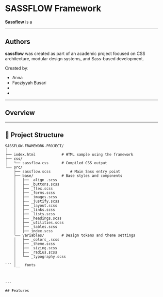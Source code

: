 # SASSFLOW Framework

**Sassflow** is a 

---

## Authors

**sassflow** was created as part of an academic project focused on CSS architecture, modular design systems, and Sass-based development.

Created by:  
- Anna   
- Faoziyyah Busari 
- 
- 

---

## Overview



---

## 📁 Project Structure

```
SASSFLOW-FRAMEWORK-PROJECT/
│
├── index.html            # HTML sample using the framework
├── css/
│   └── sassflow.css      # Compiled CSS output
└── src/
    ├── sassflow.scss         # Main Sass entry point
    ├── base/             # Base styles and components
    │   ├── _align_.scss
    │   ├── _buttons.scss
    │   ├── _flex.scss
    │   ├── _forms.scss
    │   ├── _images.scss
    │   ├── _justify.scss
    │   ├── _layout.scss
    │   ├── _links.scss
    │   ├── _lists.scss
    │   ├── _headings.scss
    │   ├── _utilities.scss
    │   ├── _tables.scss
    │   ├── index.scss
    └── variables/        # Design tokens and theme settings
    │   ├── _colors_.scss
    │   ├── _theme.scss
    │   ├── _sizing.scss
    │   ├── _radius.scss
    │   └── _typography.scss
    │ 
``` │__  fonts



---

## Features



